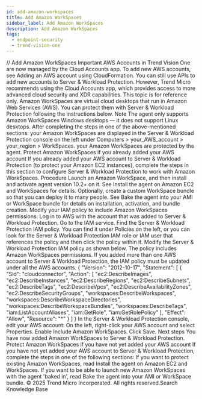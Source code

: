 ```yaml
---
id: add-amazon-workspaces
title: Add Amazon WorkSpaces
sidebar_label: Add Amazon WorkSpaces
description: Add Amazon WorkSpaces
tags:
  - endpoint-security
  - trend-vision-one
---
```


/*<![CDATA[*/ $('#title').html($('meta[name=map-description]').attr('content')); /*]]>*/ Add Amazon WorkSpaces Important AWS Accounts in Trend Vision One are now managed by the Cloud Accounts app. To add new AWS accounts, see Adding an AWS account using CloudFormation. You can still use APIs to add new accounts to Server & Workload Protection. However, Trend Micro recommends using the Cloud Accounts app, which provides access to more advanced cloud security and XDR capabilities. This topic is for reference only. Amazon WorkSpaces are virtual cloud desktops that run in Amazon Web Services (AWS). You can protect them with Server & Workload Protection following the instructions below. Note The agent only supports Amazon WorkSpaces Windows desktops — it does not support Linux desktops. After completing the steps in one of the above-mentioned sections: your Amazon WorkSpaces are displayed in the Server & Workload Protection console on the left under Computers > your_AWS_account > your_region > WorkSpaces. your Amazon WorkSpaces are protected by the agent. Protect Amazon WorkSpaces if you already added your AWS account If you already added your AWS account to Server & Workload Protection (to protect your Amazon EC2 instances), complete the steps in this section to configure Server & Workload Protection to work with Amazon WorkSpaces. Procedure Launch an Amazon WorkSpace, and then install and activate agent version 10.2+ on it. See Install the agent on Amazon EC2 and WorkSpaces for details. Optionally, create a custom WorkSpace bundle so that you can deploy it to many people. See Bake the agent into your AMI or WorkSpace bundle for details on installation, activation, and bundle creation. Modify your IAM policy to include Amazon WorkSpaces permissions: Log in to AWS with the account that was added to Server & Workload Protection. Go to the IAM service. Find the Server & Workload Protection IAM policy. You can find it under Policies on the left, or you can look for the Server & Workload Protection IAM role or IAM user that references the policy and then click the policy within it. Modify the Server & Workload Protection IAM policy as shown below. The policy includes Amazon WorkSpaces permissions. If you added more than one AWS account to Server & Workload Protection, the IAM policy must be updated under all the AWS accounts. { "Version": "2012-10-17", "Statement": [ { "Sid": "cloudconnector", "Action": [ "ec2:DescribeImages", "ec2:DescribeInstances", "ec2:DescribeRegions", "ec2:DescribeSubnets", "ec2:DescribeTags", "ec2:DescribeVpcs", "ec2:DescribeAvailabilityZones", "ec2:DescribeSecurityGroups", "workspaces:DescribeWorkspaces", "workspaces:DescribeWorkspaceDirectories", "workspaces:DescribeWorkspaceBundles", "workspaces:DescribeTags", "iam:ListAccountAliases", "iam:GetRole", "iam:GetRolePolicy" ], "Effect": "Allow", "Resource": "*" } ] } In the Server & Workload Protection console, edit your AWS account: On the left, right-click your AWS account and select Properties. Enable Include Amazon WorkSpaces. Click Save. Next steps You have now added Amazon WorkSpaces to Server & Workload Protection. Protect Amazon WorkSpaces if you have not yet added your AWS account If you have not yet added your AWS account to Server & Workload Protection, complete the steps in one of the following sections: If you want to protect existing Amazon WorkSpaces, read Install the agent on Amazon EC2 and WorkSpaces. If you want to be able to launch new Amazon WorkSpaces with the agent 'baked in', read Bake the agent into your AMI or WorkSpace bundle. © 2025 Trend Micro Incorporated. All rights reserved.Search Knowledge Base